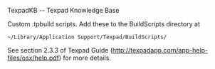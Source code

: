 TexpadKB -- Texpad Knowledge Base

Custom .tpbuild scripts. Add these to the BuildScripts directory at

    ~/Library/Application Support/Texpad/BuildScripts/

See section 2.3.3 of Texpad Guide (http://texpadapp.com/app-help-files/osx/help.pdf) for more details.

